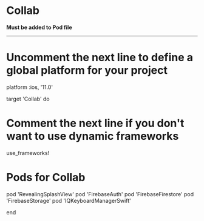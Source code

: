 # Collab


**Must be added to Pod file**

--------------------------------------------------

# Uncomment the next line to define a global platform for your project
platform :ios, '11.0'

target 'Collab' do
  # Comment the next line if you don't want to use dynamic frameworks
  use_frameworks!

  # Pods for Collab
  pod 'RevealingSplashView'
  pod 'FirebaseAuth'
  pod 'FirebaseFirestore'
  pod 'FirebaseStorage'
  pod 'IQKeyboardManagerSwift'

end
